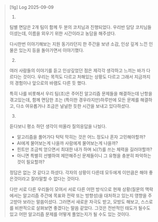 



> [!lg] Log 2025-09-09
>
> 
> 1.
> 팀별 면담은 2개 팀이 함께 두 분의 코치님과 진행되었다. 우리반 담당 코치님들이셨는데, 이름을 외우기
> 위한 시간이라고 농담을 해주셨다.
> 
> 다시한번 이야기해보는 지원 동기라던지 한 주간을 보낸 소감, 인상 깊게 느낀 인물은 있는지 등을
> 돌아가면서 이야기했다.
> 
> 
> 2.
> 여러 사람들의 이야기를 듣고 인상깊었던 점은 제각각 생각하고 느끼는 바가 다르다는 것이다. 우리는
> 목적도 다르고 처해있는 상황도 다르고 그래서 지금까지의 경험이나 앞으로의 바램도 다른 듯 했다.
> 
> 특히 나를 비롯해서 우리 팀(조)은 주어진 알고리즘 문제들을 해결하는데 난항을 겪고있는데, 함께 면담한
> 조는 (특이한 경우라지만)하루만에 모든 문제를 해결하고, 다소 여유롭거나 조금은 널널한 듯한 시간을
> 보내고 있다하셨다. 
> 
> 
> 3.
> 듣다보니 평소 하던 생각이 떠올라 질의응답을 나눴다.
>   - 알고리즘을 풀어가다 턱턱 막히는 것은 어느 정도나 혼자 고민해야할까?
>   - AI에게 물어보는게 나을까 사람에게 물어보는게 나을까?
>   - 힌트만 조금씩 얻으면서 최대한 내가 하며 뇌(?)를 쓰는 체력을 길러야할까?
>   - 아니면 특별히 선별하여 제안해주신 문제들이니 그 유형을 충분히 파악하는 것이 필요할까?
> 
> 정답은 없는 것 같다고 하셨다. 각자의 상황이 다른데 모두에게 이만큼은 해야 좋은것이라고 잘라말할 수
> 없다는 것이다.
> 
> 다만 서로 다른 우리들이 모여서 서로 다른 어떤 방식으로 현재 상황(질문의 맥락에서는 알고리즘 주간에
> 목표와 전략 또는 방향성)을 대처하고 있는지 영향을 주고받아 보라는 말씀이셨다. 그러면서 새로운 자극도
> 받고, 모방도 해보고, 스스로를 비판적으로 살펴보면 좋겠다는 말씀 같았다. 그것은 전반적인 태도가 될수도
> 있고 어떤 알고리즘 문제를 어떻게 풀었는지가 될 수도 있는 것이다.


